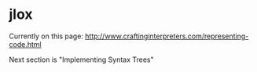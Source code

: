# jlox

Currently on this page: http://www.craftinginterpreters.com/representing-code.html

Next section is "Implementing Syntax Trees"